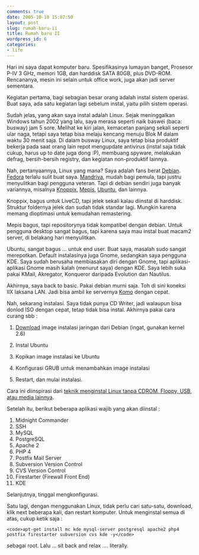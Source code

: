 ```yaml
---
comments: true
date: 2005-10-10 15:07:50
layout: post
slug: rumah-baru-ii
title: Rumah baru II
wordpress_id: 6
categories:
- life
---
```


Hari ini saya dapat komputer baru. Spesifikasinya lumayan banget, Prosesor P-IV 3 GHz, memori 1GB, dan harddisk SATA 80GB, plus DVD-ROM. Rencananya, mesin ini selain untuk office work, juga akan jadi server sementara. 

Kegiatan pertama, bagi sebagian besar orang adalah instal sistem operasi. Buat saya, ada satu kegiatan lagi sebelum instal, yaitu pilih sistem operasi.

Sudah jelas, yang akan saya instal adalah Linux. Sejak meninggalkan Windows tahun 2002 yang lalu, saya merasa seperti naik baswei (baca: busway) jam 5 sore. Melihat ke kiri jalan, kemacetan panjang sekali seperti ular naga, tetapi saya tetap bisa melaju kencang menuju Blok M dalam waktu 30 menit saja. Di dalam busway Linux, saya tetap bisa produktif bekerja pada saat orang lain repot mengupdate antivirus (instal saja tidak cukup, harus up to date juga dong :P), membuang spyware, melakukan defrag, bersih-bersih registry, dan kegiatan non-produktif lainnya.

Nah, pertanyaannya, Linux yang mana? 
Saya adalah fans berat [Debian](http://www.debian.org). [Fedora](http://fedora.redhat.com) terlalu sulit buat saya. [Mandriva](http://www.mandriva.org), mudah bagi pemula, tapi justru menyulitkan bagi pengguna veteran. 
Tapi di debian sendiri juga banyak variannya, misalnya [Knoppix](http://www.knoppix.org), [Mepis](http://www.mepis.org), [Ubuntu](http://ubuntulinux.org), dan lainnya. 

Knoppix, bagus untuk LiveCD, tapi jelek sekali kalau diinstal di harddisk. Struktur foldernya jelek dan sudah tidak standar lagi. Mungkin karena memang dioptimasi untuk kemudahan remastering.

Mepis bagus, tapi repositorynya tidak kompatibel dengan debian. Untuk pengguna desktop sangat bagus, tapi karena saya mau instal buat macam2 server, di belakang hari menyulitkan.

Ubuntu, sangat bagus ... untuk end user. Buat saya, masalah sudo sangat merepotkan. Default instalasinya juga Gnome, sedangkan saya pengguna KDE. Saya sudah berusaha membiasakan diri dengan Gnome, tapi aplikasi-aplikasi Gnome masih kalah (menurut saya) dengan KDE. Saya lebih suka pakai KMail, Akregator, Konqueror daripada Evolution dan Nautilus.

Akhirnya, saya back to basic. Pakai debian murni saja. Toh di sini koneksi IIX laksana LAN. Jadi bisa ambil ke servernya [Komo](http://komo.vlsm.org) dengan cepat. 

Nah, sekarang instalasi. Saya tidak punya CD Writer, jadi walaupun bisa donlod ISO dengan cepat, tetap tidak bisa instal. Akhirnya pakai cara curang sbb :  



	
  1. [Download](http://komo.vlsm.org/debian/dists/Debian3.1r0/main/installer-i386/current/images/netboot/debian-installer/i386/2.6/) image instalasi jaringan dari Debian (ingat, gunakan kernel 2.6)


	
  2. Instal Ubuntu

	
  3. Kopikan image instalasi ke Ubuntu

	
  4. Konfigurasi GRUB untuk menambahkan image instalasi

	
  5. Restart, dan mulai instalasi.





Cara ini diinspirasi dari [teknik menginstal Linux tanpa CDROM, Floppy, USB, atau media lainnya](http://marc.herbert.free.fr/linux/win2linstall.html).

Setelah itu, berikut beberapa aplikasi wajib yang akan diinstal : 
1. Midnight Commander
2. SSH
3. MySQL
4. PostgreSQL
5. Apache 2
6. PHP 4
7. Postfix Mail Server
8. Subversion Version Control
9. CVS Version Control
10. Firestarter (Firewall Front End)
11. KDE

Selanjutnya, tinggal mengkonfigurasi. 

Satu lagi, dengan menggunakan Linux, tidak perlu cari satu-satu, download, klik next beberapa kali, dan restart komputer. 
Untuk menginstal semua di atas, cukup ketik saja : 

    
    <code>apt-get install mc kde mysql-server postgresql apache2 php4 postfix firestarter subversion cvs kde -y</code>


sebagai root.
Lalu ... sit back and relax .... literally.
